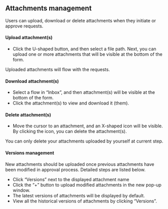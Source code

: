 ## Attachments management
Users can upload, download or delete attachments when they initiate or approve requests.

#### Upload attachment(s)
- Click the U-shaped button, and then select a file path. Next, you can upload one or more attachments that will be visible at the bottom of the form.

Uploaded attachments will flow with the requests.

#### Download attachment(s)
- Select a flow in “Inbox”, and then attachment(s) will be visible at the bottom of the form.
- Click the attachment(s) to view and download it (them).

#### Delete attachment(s)
 - Move the cursor to an attachment, and an X-shaped icon will be visible. By clicking the icon, you can delete the attachment(s).

You can only delete your attachments uploaded by yourself at current step.

#### Versions management
New attachments should be uploaded once previous attachments have been modified in approval process. Detailed steps are listed below.
 - Click “Versions” next to the displayed attachment name
 - Click the “+” button to upload modified attachments in the new pop-up window.
 - The latest versions of attachments will be displayed by default.
 - View all the historical versions of attachments by clicking “Versions”.
